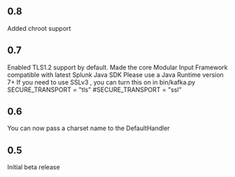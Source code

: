 0.8
---
Added chroot support

0.7
----
Enabled TLS1.2 support by default.
Made the  core Modular Input Framework compatible with latest Splunk Java SDK
Please use a Java Runtime version 7+
If you need to use SSLv3 , you can turn this on in bin/kafka.py
SECURE_TRANSPORT = "tls"
#SECURE_TRANSPORT = "ssl"

0.6
-----
You can now pass a charset name to the DefaultHandler

0.5
-----
Initial beta release
